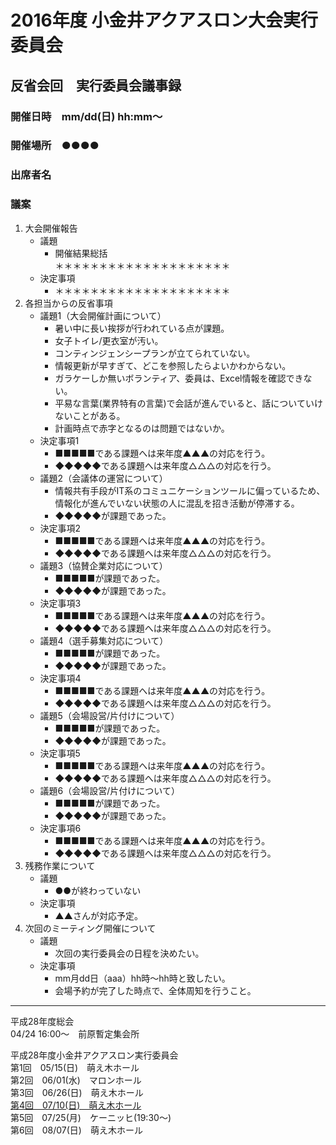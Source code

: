 # 2016年度 小金井アクアスロン大会実行委員会  
## 反省会回　実行委員会議事録  
### 開催日時　mm/dd(日) hh:mm～  
### 開催場所　●●●●  
### 出席者名　    
### 議案  
1. 大会開催報告  
   * 議題  
     + 開催結果総括  
       ＊＊＊＊＊＊＊＊＊＊＊＊＊＊＊＊＊＊＊＊  
   * 決定事項  
     + ＊＊＊＊＊＊＊＊＊＊＊＊＊＊＊＊＊＊＊＊  
2. 各担当からの反省事項  
   * 議題1（大会開催計画について）  
     + 暑い中に長い挨拶が行われている点が課題。  
     + 女子トイレ/更衣室が汚い。  
     + コンティンジェンシープランが立てられていない。  
     + 情報更新が早すぎて、どこを参照したらよいかわからない。  
     + ガラケーしか無いボランティア、委員は、Excel情報を確認できない。
     + 平易な言葉(業界特有の言葉)で会話が進んでいると、話についていけないことがある。  
     + 計画時点で赤字となるのは問題ではないか。  
   * 決定事項1  
     + ■■■■■である課題へは来年度▲▲▲の対応を行う。  
     + ◆◆◆◆◆である課題へは来年度△△△の対応を行う。    
   * 議題2（会議体の運営について）  
     + 情報共有手段がIT系のコミュニケーションツールに偏っているため、情報化が進んでいない状態の人に混乱を招き活動が停滞する。   
     + ◆◆◆◆◆が課題であった。  
   * 決定事項2  
     + ■■■■■である課題へは来年度▲▲▲の対応を行う。  
     + ◆◆◆◆◆である課題へは来年度△△△の対応を行う。    
   * 議題3（協賛企業対応について）  
     + ■■■■■が課題であった。  
     + ◆◆◆◆◆が課題であった。  
   * 決定事項3  
     + ■■■■■である課題へは来年度▲▲▲の対応を行う。  
     + ◆◆◆◆◆である課題へは来年度△△△の対応を行う。    
   * 議題4（選手募集対応について）  
     + ■■■■■が課題であった。  
     + ◆◆◆◆◆が課題であった。  
   * 決定事項4  
     + ■■■■■である課題へは来年度▲▲▲の対応を行う。  
     + ◆◆◆◆◆である課題へは来年度△△△の対応を行う。    
   * 議題5（会場設営/片付けについて）  
     + ■■■■■が課題であった。  
     + ◆◆◆◆◆が課題であった。  
   * 決定事項5  
     + ■■■■■である課題へは来年度▲▲▲の対応を行う。  
     + ◆◆◆◆◆である課題へは来年度△△△の対応を行う。    
   * 議題6（会場設営/片付けについて）  
     + ■■■■■が課題であった。  
     + ◆◆◆◆◆が課題であった。  
   * 決定事項6  
     + ■■■■■である課題へは来年度▲▲▲の対応を行う。  
     + ◆◆◆◆◆である課題へは来年度△△△の対応を行う。    
3. 残務作業について  
   * 議題  
     + ●●が終わっていない  
   * 決定事項  
     + ▲▲さんが対応予定。    
4. 次回のミーティング開催について  
   * 議題  
     + 次回の実行委員会の日程を決めたい。  
   * 決定事項  
     + mm月dd日（aaa）hh時～hh時と致したい。  
     + 会場予約が完了した時点で、全体周知を行うこと。    

---

平成28年度総会  
04/24 16:00～　前原暫定集会所  

平成28年度小金井アクアスロン実行委員会  
第1回　05/15(日)　萌え木ホール  
第2回　06/01(水)　マロンホール  
第3回　06/26(日)　萌え木ホール  
[第4回　07/10(日)　萌え木ホール](./20160710.md "議事録を参照する。")  
第5回　07/25(月)　ケーニッヒ(19:30～)  
第6回　08/07(日)　萌え木ホール  
